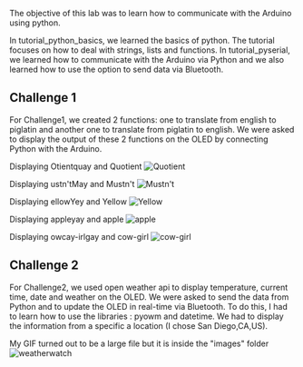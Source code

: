 The objective of this lab was to learn how to communicate with the Arduino using python.

In tutorial_python_basics, we learned the basics of python. The tutorial focuses on how to deal with strings, lists and functions. 
In tutorial_pyserial, we learned how to communicate with the Arduino via Python and we also learned how to use
the option to send data via Bluetooth.

## Challenge 1
For Challenge1, we created 2 functions: one to translate from english to piglatin and another one to translate from piglatin to english.
We were asked to display the output of these 2 functions on the OLED by connecting Python with the Arduino.

Displaying Otientquay and Quotient 
![Quotient](https://user-images.githubusercontent.com/70724215/116180841-6f8e4280-a6ce-11eb-932f-7076c61b85bc.jpg)


Displaying ustn'tMay and Mustn't
![Mustn't](https://user-images.githubusercontent.com/70724215/116180730-42419480-a6ce-11eb-99b1-1f760a14c46e.jpg)


Displaying ellowYey and Yellow
![Yellow](https://user-images.githubusercontent.com/70724215/116181021-bbd98280-a6ce-11eb-9872-18521a7b58cb.jpg)



Displaying appleyay and apple
![apple](https://user-images.githubusercontent.com/70724215/116181138-ef1c1180-a6ce-11eb-9bd3-b25c85d1ea15.jpg)


Displaying owcay-irlgay and cow-girl
![cow-girl](https://user-images.githubusercontent.com/70724215/116180526-e7a83880-a6cd-11eb-811c-6aafe3b59e95.jpg)


##  Challenge 2
For Challenge2, we used open weather api to display temperature, current time, date and weather on the OLED. 
We were asked to send the data from Python and to update the OLED in real-time via Bluetooth. 
To do this, I had to learn how to use the libraries : pyowm and datetime.
We had to display the information from a specific a location (I chose San Diego,CA,US).

My GIF turned out to be a large file but it is
 inside the "images" folder
![weatherwatch](weather_watch.gif)


